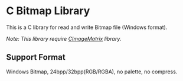 # C Bitmap Library

This is a C library for read and write Bitmap file (Windows format).

*Note: This library require [CImageMatrix](https://github.com/Aperture-Electronic/CImageMatrix) library.*

## Support Format
Windows Bitmap, 24bpp/32bpp(RGB/RGBA), no palette, no compress.
